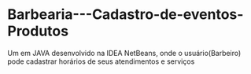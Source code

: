 # Barbearia---Cadastro-de-eventos-Produtos
Um em JAVA desenvolvido na IDEA NetBeans, onde o usuário(Barbeiro) pode cadastrar horários de seus atendimentos e serviços
